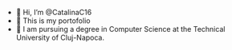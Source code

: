 - 👋 Hi, I’m @CatalinaC16
- 👀 This is my portofolio
- 🌱 I am pursuing a degree in Computer Science at the Technical University of Cluj-Napoca.

<!---
CatalinaC16/CatalinaC16 is a ✨ special ✨ repository because its `README.md` (this file) appears on your GitHub profile.
You can click the Preview link to take a look at your changes.
--->
